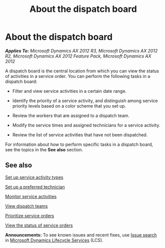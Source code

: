 ﻿---
title: About the dispatch board
TOCTitle: About the dispatch board
ms:assetid: c17962a4-7ea1-4c2e-82db-69e84b8a534a
ms:mtpsurl: https://technet.microsoft.com/en-us/library/Gg213633(v=AX.60)
ms:contentKeyID: 36059274
ms.date: 07/28/2014
mtps_version: v=AX.60
---

# About the dispatch board 


_**Applies To:** Microsoft Dynamics AX 2012 R3, Microsoft Dynamics AX 2012 R2, Microsoft Dynamics AX 2012 Feature Pack, Microsoft Dynamics AX 2012_

A dispatch board is the central location from which you can view the status of activities in a service order. You can perform the following tasks in a dispatch board:

  - Filter and view service activities in a certain date range.

  - Identify the priority of a service activity, and distinguish among service priority levels based on a color scheme that you set up.

  - Review the workers that are assigned to a dispatch team.

  - Modify the service times and assigned technicians for a service activity.

  - Review the list of service activities that have not been dispatched.

For information about how to perform specific tasks in a dispatch board, see the topics in the **See also** section.

## See also

[Set up service activity types](set-up-service-activity-types.md)

[Set up a preferred technician](set-up-a-preferred-technician.md)

[Monitor service activities](monitor-service-activities.md)

[View dispatch teams](view-dispatch-teams.md)

[Prioritize service orders](prioritize-service-orders.md)

[View the status of service orders](view-the-status-of-service-orders.md)

  
**Announcements:** To see known issues and recent fixes, use [Issue search](http://go.microsoft.com/fwlink/?linkid=389258) in [Microsoft Dynamics Lifecycle Services](http://go.microsoft.com/fwlink/?linkid=306505) (LCS).

